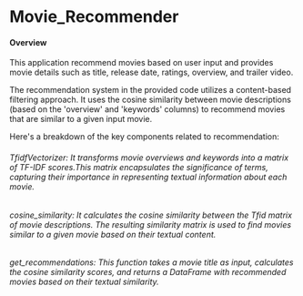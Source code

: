 # Movie_Recommender


#### Overview
This application recommend movies based on user input and provides movie details such as title, release date, ratings, overview, and trailer video.

The recommendation system in the provided code utilizes a content-based filtering approach. 
It uses the cosine similarity between movie descriptions (based on the 'overview' and 'keywords' columns) to recommend movies that are similar to a given input movie.


Here's a breakdown of the key components related to recommendation:

###### TfidfVectorizer: It transforms movie overviews and keywords into a matrix of TF-IDF scores.This matrix encapsulates the significance of terms, capturing their importance in representing textual information about each movie.

###### cosine_similarity: It calculates the cosine similarity between the Tfid matrix of movie descriptions. The resulting similarity matrix is used to find movies similar to a given movie based on their textual content.

###### get_recommendations: This function takes a movie title as input, calculates the cosine similarity scores, and returns a DataFrame with recommended movies based on their textual similarity.
